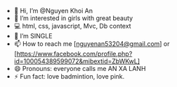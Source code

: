 - 👋 Hi, I’m @Nguyen Khoi An
- 👀 I’m interested in girls with great beauty
- 💻 html, css, javascript, Mvc, Db context
- 💞️ I’m SINGLE
- 📫 How to reach me [nguyenan53204@gmail.com] or [https://www.facebook.com/profile.php?id=100054389599072&mibextid=ZbWKwL]
- 😄 Pronouns: everyone calls me AN ​​XA LANH
- ⚡ Fun fact: love badmintion, love pink.

<!---
nguyenan53/nguyenan53 is a ✨ special ✨ repository because its `README.md` (this file) appears on your GitHub profile.
You can click the Preview link to take a look at your changes.
--->
